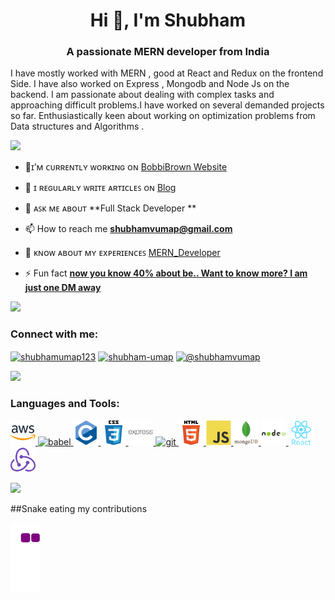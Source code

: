 <h1 align="center">Hi 👋, I'm Shubham</h1>
<h3 align="center">A passionate MERN developer from India</h3>
<p> I have mostly worked with MERN , good at React and Redux on the frontend Side. I have also worked on Express , Mongodb and Node Js on the backend. I am passionate about dealing with complex tasks and approaching difficult problems.I have worked on several demanded projects so far. Enthusiastically keen about working on optimization problems from Data structures and Algorithms .</p>

<a href="https://www.youtube.com/watch?v=dQw4w9WgXcQ"><img src="https://user-images.githubusercontent.com/73097560/115834477-dbab4500-a447-11eb-908a-139a6edaec5c.gif"></a>


<!-- <p align="center"> <img align="center" style="width:100px" src="https://media2.giphy.com/media/RbDKaczqWovIugyJmW/200.gif" alt="shubhamvumap123" /> </p> -->

<!--<p align="left"> <a href="https://twitter.com/shubhamumap123" target="blank"><img
            src="https://img.shields.io/twitter/follow/shubhamumap123?logo=twitter&style=for-the-badge"
            alt="shubhamumap123" /></a> </p>-->

- 🔭ɪ’ᴍ ᴄᴜʀʀᴇɴᴛʟʏ ᴡᴏʀᴋɪɴɢ ᴏɴ [BobbiBrown Website](https://bobbibrown.vercel.app/)

- 📝 ɪ ʀᴇɢᴜʟᴀʀʟʏ ᴡʀɪᴛᴇ ᴀʀᴛɪᴄʟᴇꜱ ᴏɴ [Blog ](https://medium.com/@shubhamvumap)

- 💬 ᴀꜱᴋ ᴍᴇ ᴀʙᴏᴜᴛ **Full Stack Developer **

- 📫 How to reach me **shubhamvumap@gmail.com**

- 📄 ᴋɴᴏᴡ ᴀʙᴏᴜᴛ ᴍʏ ᴇxᴘᴇʀɪᴇɴᴄᴇꜱ
[MERN_Developer](https://drive.google.com/file/d/1vDe7ZT7PrqKO6RSkWnhD8h2FwXU2Xisq/view?usp=sharing)

- ⚡ Fun fact **[now you know 40% about be.. Want to know more? I am just one DM away](https://www.linkedin.com/in/shubham-umap-/)**


<a href="https://www.youtube.com/watch?v=dQw4w9WgXcQ"><img src="https://user-images.githubusercontent.com/73097560/115834477-dbab4500-a447-11eb-908a-139a6edaec5c.gif"></a>


<!--### Blogs posts-->
<!-- BLOG-POST-LIST:START -->
<!-- BLOG-POST-LIST:END -->

<h3 align="left">Connect with me:</h3>
<p align="left">
    <a href="https://twitter.com/shubhamumap123" target="blank"><img align="center"
            src="https://raw.githubusercontent.com/rahuldkjain/github-profile-readme-generator/master/src/images/icons/Social/twitter.svg"
            alt="shubhamumap123" height="30" width="40" /></a>
    <a href="https://linkedin.com/in/shubham-umap" target="blank"><img align="center"
            src="https://raw.githubusercontent.com/rahuldkjain/github-profile-readme-generator/master/src/images/icons/Social/linked-in-alt.svg"
            alt="shubham-umap" height="30" width="40" /></a>
    <a href="https://medium.com/@shubhamvumap" target="blank"><img align="center"
            src="https://raw.githubusercontent.com/rahuldkjain/github-profile-readme-generator/master/src/images/icons/Social/medium.svg"
            alt="@shubhamvumap" height="30" width="40" /></a>
</p>

<a href="https://www.youtube.com/watch?v=dQw4w9WgXcQ"><img src="https://user-images.githubusercontent.com/73097560/115834477-dbab4500-a447-11eb-908a-139a6edaec5c.gif"></a>


<!-- //Languages and Tool -->
<h3 align="left">Languages and Tools:</h3>
<p align="left"> <a href="https://aws.amazon.com" target="_blank" rel="noreferrer"> <img
            src="https://raw.githubusercontent.com/devicons/devicon/master/icons/amazonwebservices/amazonwebservices-original-wordmark.svg"
            alt="aws" width="40" height="40" /> </a> <a href="https://babeljs.io/" target="_blank" rel="noreferrer">
        <img src="https://www.vectorlogo.zone/logos/babeljs/babeljs-icon.svg" alt="babel" width="40" height="40" /> </a>
    <a href="https://www.cprogramming.com/" target="_blank" rel="noreferrer"> <img
            src="https://raw.githubusercontent.com/devicons/devicon/master/icons/c/c-original.svg" alt="c" width="40"
            height="40" /> </a> <a href="https://www.w3schools.com/css/" target="_blank" rel="noreferrer"> <img
            src="https://raw.githubusercontent.com/devicons/devicon/master/icons/css3/css3-original-wordmark.svg"
            alt="css3" width="40" height="40" /> </a> <a href="https://expressjs.com" target="_blank" rel="noreferrer">
        <img src="https://raw.githubusercontent.com/devicons/devicon/master/icons/express/express-original-wordmark.svg"
            alt="express" width="40" height="40" /> </a> <a href="https://git-scm.com/" target="_blank"
        rel="noreferrer"> <img src="https://www.vectorlogo.zone/logos/git-scm/git-scm-icon.svg" alt="git" width="40"
            height="40" /> </a> <a href="https://www.w3.org/html/" target="_blank" rel="noreferrer"> <img
            src="https://raw.githubusercontent.com/devicons/devicon/master/icons/html5/html5-original-wordmark.svg"
            alt="html5" width="40" height="40" /> </a> <a href="https://developer.mozilla.org/en-US/docs/Web/JavaScript"
        target="_blank" rel="noreferrer"> <img
            src="https://raw.githubusercontent.com/devicons/devicon/master/icons/javascript/javascript-original.svg"
            alt="javascript" width="40" height="40" /> </a> <a href="https://www.mongodb.com/" target="_blank"
        rel="noreferrer"> <img
            src="https://raw.githubusercontent.com/devicons/devicon/master/icons/mongodb/mongodb-original-wordmark.svg"
            alt="mongodb" width="40" height="40" /> </a> <a href="https://nodejs.org" target="_blank" rel="noreferrer">
        <img src="https://raw.githubusercontent.com/devicons/devicon/master/icons/nodejs/nodejs-original-wordmark.svg"
            alt="nodejs" width="40" height="40" /> </a> <a href="https://reactjs.org/" target="_blank" rel="noreferrer">
        <img src="https://raw.githubusercontent.com/devicons/devicon/master/icons/react/react-original-wordmark.svg"
            alt="react" width="40" height="40" /> </a> <a href="https://redux.js.org" target="_blank" rel="noreferrer">
        <img src="https://raw.githubusercontent.com/devicons/devicon/master/icons/redux/redux-original.svg" alt="redux"
            width="40" height="40" /> </a>
</p>

<a href="https://www.youtube.com/watch?v=dQw4w9WgXcQ"><img src="https://user-images.githubusercontent.com/73097560/115834477-dbab4500-a447-11eb-908a-139a6edaec5c.gif"></a>
<!-- 
<b>My GitHub Stats</b>

<a href="https://github.com/Shubhamvumap123/Shubhamvumap123.git"><img
        src="https://github-readme-stats.vercel.app/api?username=shubhamvumap123&show_icons=true&hide=&count_private=true&title_color=0891b2&text_color=ffffff&icon_color=0891b2&bg_color=1c1917&hide_border=true&show_icons=true"
        alt="shubhamvumap123's GitHub stats" /></a>

<a href="https://github.com/Shubhamvumap123/Shubhamvumap123.git"><img
        src="https://github-readme-streak-stats.herokuapp.com/?user=shubhamvumap123&stroke=ffffff&background=1c1917&ring=0891b2&fire=0891b2&currStreakNum=ffffff&currStreakLabel=0891b2&sideNums=ffffff&sideLabels=ffffff&dates=ffffff&hide_border=true" /></a>

<a href="https://github.com/Shubhamvumap123/Shubhamvumap123.git"><img
        src="https://activity-graph.herokuapp.com/graph?username=shubhamvumap123&bg_color=1c1917&color=ffffff&line=0891b2&point=ffffff&area_color=1c1917&area=true&hide_border=true&custom_title=GitHub%20Commits%20Graph"
        alt="GitHub Commits Graph" /></a><br>

<a href="https://github.com/Shubhamvumap123/Shubhamvumap123.git" align="left"><img
        src="https://github-readme-stats.vercel.app/api/top-langs/?username=shubhamvumap123&langs_count=10&title_color=0891b2&text_color=ffffff&icon_color=0891b2&bg_color=1c1917&hide_border=true&locale=en&custom_title=Top%20%Languages"
        alt="Top Languages" /></a>

</div><br /><br />
 -->

##Snake eating my contributions 

![snake gif](https://github.com/Shubhamvumap123/Shubhamvumap123/blob/output/github-contribution-grid-snake.gif)
